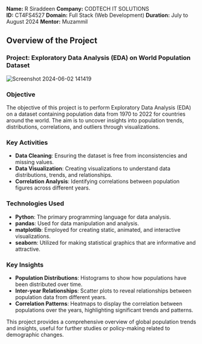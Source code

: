 
  
**Name:** R Siraddeen 
**Company:** CODTECH IT SOLUTIONS  
**ID:** CT4FS4527
**Domain:** Full Stack (Web Development)
**Duration:** July to August 2024
**Mentor:**  Muzammil


## Overview of the Project

### Project: Exploratory Data Analysis (EDA) on World Population Dataset
![Screenshot 2024-06-02 141419](https://github.com/HemanthRandom/CODTECH-Task1/assets/171478484/29151158-7f7d-4e39-a328-2f6fa81c8910)

### Objective
The objective of this project is to perform Exploratory Data Analysis (EDA) on a dataset containing population data from 1970 to 2022 for countries around the world. The aim is to uncover insights into population trends, distributions, correlations, and outliers through visualizations.

### Key Activities
- **Data Cleaning**: Ensuring the dataset is free from inconsistencies and missing values.
- **Data Visualization**: Creating visualizations to understand data distributions, trends, and relationships.
- **Correlation Analysis**: Identifying correlations between population figures across different years.

### Technologies Used
- **Python**: The primary programming language for data analysis.
- **pandas**: Used for data manipulation and analysis.
- **matplotlib**: Employed for creating static, animated, and interactive visualizations.
- **seaborn**: Utilized for making statistical graphics that are informative and attractive.

### Key Insights
- **Population Distributions**: Histograms to show how populations have been distributed over time.
- **Inter-year Relationships**: Scatter plots to reveal relationships between population data from different years.
- **Correlation Patterns**: Heatmaps to display the correlation between populations over the years, highlighting significant trends and patterns.

This project provides a comprehensive overview of global population trends and insights, useful for further studies or policy-making related to demographic changes.



